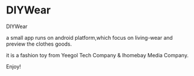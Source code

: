 DIYWear
=======

DIYWear

a small app runs on android platform,which focus on living-wear and preview the clothes goods.

it is a fashion toy from Yeegol Tech Company & Ihomebay Media Company.

Enjoy!
